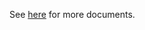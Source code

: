 See [here](https://github.com/kcl-lang/modules/blob/main/k8s/1.14/docs/README.md) for more documents.

